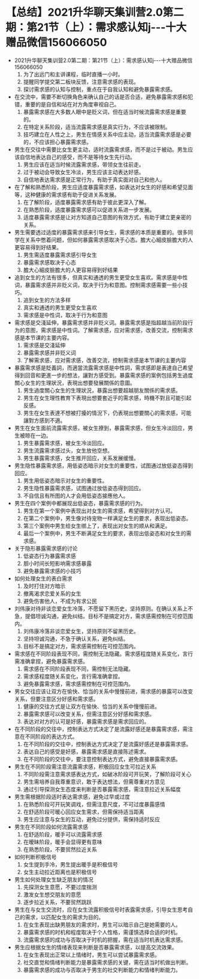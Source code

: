 # 【总结】2021升华聊天集训营2.0第二期：第21节（上）：需求感认知j---十大赠品微信156066050

-   2021升华聊天集训营2.0第二期：第21节（上）：需求感认知j---十大赠品微信156066050
    1.  为了出远门和主讲课程，临时直播一小时。
    2.  提醒同学提交第二板块反馈，注意需求感的表现。
    3.  探讨需求感的认知与控制，重点在于自我认知和避免暴露需求感。
-   在交流中，需要不断切换角色来确认自己的话是否合适，避免暴露需求感和犯错，重要的是自信和站在对方角度审视自己。
    1.  暴露需求感在大多数人眼中是贬义词，但在适当时候流露需求感是重要的。
    2.  在特定关系阶段，适当流露需求感是真实行为，不应该被限制。
    3.  技巧建立在人性之上，男生在情感关系中应主动，适当流露需求感是必要的，不应该担心暴露需求感。
-   男生在交往中需要比女生更主动，适时流露需求感，而不是过于被动。男生应该自信地表达自己的感受，而不是等待女生先行动。
    1.  男生应该在适当时候流露需求感，带领女生往前走。
    2.  过于被动会导致女生冷淡，男生应该主动表达好感。
    3.  自信地表达需求感是正常行为，有助于真实面对自己和他人。
-   在了解和熟悉阶段，男生应适度暴露需求感，如表达对女生的好感和希望见面等，这种健康的需求感有助于促进关系发展。
    1.  在了解阶段，适度暴露需求感有助于彼此更深入了解。
    2.  在熟悉阶段，适度暴露需求感可以促进关系进一步发展。
    3.  适度暴露需求感是让对方知道自己意图的有效方式，有助于建立更亲密的关系。
-   男生需要透过适度的暴露需求感来引导女生，需求感的本质是重要的。很多同学在关系中憋着问题，但如何暴露需求感取决于心态。膽大心細皮臉膽大的人更容易得到好结果。
    1.  男生需适度暴露需求感引导女生
    2.  暴露需求感取决于心态
    3.  膽大心細皮臉膽大的人更容易得到好结果
-   追到女生的方法有很多，但真实和通透的男生更受女生喜欢。需求感是中性词，暴露需求感并非贬义词，取决于行为和意图。控制需求感需要一些小技巧。
    1.  追到女生的方法多样
    2.  真实和通透的男生更受女生喜欢
    3.  需求感是中性词，取决于行为和意图
-   需求感是交淺延伸，暴露需求感并非贬义词。暴露需求感是指超越当前阶段行为的意图，需求感是中性词。了解需求感，应对需求感，改善交流，控制需求感是本节课的主要内容。
    1.  需求感是交淺延伸
    2.  暴露需求感并非贬义词
    3.  了解需求感，应对需求感，改善交流，控制需求感是本节课的主要内容
-   暴露需求感是貶義詞，而適當流露需求感是中性詞，需求感即是表達自己希望得到回音和更進一步的想法，讓對方感受到。暴露需求感的案例包括男生過度關心女生的生理狀況，表現出想要發展關係的意圖。
    1.  男生過度關心女生的生理狀況，暴露出想要超越朋友關係的需求感。
    2.  男生在女生理性教育下表現出想要套近乎的需求感，時機不對且可能引起反感。
    3.  男生在女生表達不想被打擾的情況下，仍表現出想要關心的需求感，可能讓對方感到不適。
-   男生在女生面前流露需求感，被女生撩到，暴露需求感，但女生冷淡回应，男生被晾在一边。
    1.  男生暴露需求感，被女生冷淡回应。
    2.  男生流露需求感过头，女生放他空想。
    3.  男生暴露需求感，女生推开回应，关系发展缓慢。
-   男生隐性暴露需求感，用低姿态暗示对女生的重要性，试图通过放低姿态得到回应。
    1.  男生用低姿态暗示对女生的重要性。
    2.  男生隐性暴露需求感，试图通过放低姿态得到回应。
    3.  不自信且有所图的人才会用低姿态接應他人。
-   男生在四个案例中都展现出低姿态，暴露需求感的行为。
    1.  男生在第一个案例中表现出对女生的需求感，希望得到对方认可。
    2.  在第二个案例中，男生像对待宠物一样满足女生的要求，表现出低姿态。
    3.  第三个案例中男生给女生绑上了，表现出对女生的顺从和满足。
    4.  最后一个案例中，男生不断满足女生的要求，表现出低姿态和对女生的需求感。
-   关于隐形暴露需求感的讨论
    1.  低姿态行为暴露需求感
    2.  胆小时间长短影响需求感暴露
    3.  避免暴露需求感的小技巧
-   如何处理女生的表白需求
    1.  及时打住对方暗示
    2.  撤离渴求恋爱关系的女生
    3.  避免伤害他人，不成为有求公民
-   刘伟康对待非谈恋爱女生冷落，不愿留下黑历史，坚持原则。在确认关系上不急，提倡坦诚沟通，避免纠结。目标不是搞定对方，需求感需控制在可控范围内。
    1.  刘伟康冷落非谈恋爱女生，坚持原则不留黑历史。
    2.  坚持坦诚沟通，不急于确认关系，避免纠结。
    3.  目标不是搞定对方，需求感需控制在可控范围内。
-   需求感在不同阶段表现不同，需控制无法隐藏。需求感程度随关系变化，言行需准确拿捏，避免暴露需求感。
    1.  需求感在不同阶段表现不同，需控制无法隐藏。
    2.  需求感程度随关系变化，言行需准确拿捏。
    3.  避免暴露需求感，需求感需控制在可控范围内。
-   男女交往应该让双方在愉快、恰当的关系中慢慢前进，需求感的暴露可以改变关系，但要注意区分好感和需求感。
    1.  健康的交往方式是让双方在愉快、恰当的关系中慢慢前进。
    2.  暴露需求感可以改变关系，但需注意区分好感和需求感。
    3.  表达对对方的认可是好感，暴露需求感是需求回应的。
-   在不同阶段的交往中，控制表达方式决定了是流露好感还是暴露需求感，需注意在不同阶段的表达方式。
    1.  在不同阶段的交往中，控制表达方式决定了是流露好感还是暴露需求感。
    2.  表达自己的感受是好感，暴露需求感是直接陈述需求。
    3.  在不同阶段的交往中，要注意控制表达方式，避免直接暴露需求感。
-   男生在不同阶段需注意流露需求感，积极回应女生可拉近关系
    1.  不同阶段需注意需求感表达方式，如破冰阶段可开玩笑，了解阶段可关心
    2.  男生需培养自我尊重意识，敢于表达想法，但需尊重对方意见
    3.  通过引导探测女生态度来判断是否暴露需求感，需注意拉近关系幅度
-   男生需根据阶段适时表达需求感，避免过早或过度
    1.  在熟悉阶段可开玩笑调戏，但需注意尺度，不可过度暴露感情
    2.  在舒适阶段可暖心回应女生需求，但需保持适当距离
    3.  男生应注意与女生的互动，避免过分提供，需保持适时反应
-   男生在不同阶段如何流露需求感
    1.  在舒适阶段，暖手可以流露需求感
    2.  在暧昧阶段，暖手会显得更有意味
    3.  在熟悉阶段，不要贸然拉近关系
-   如何判断积极信号
    1.  女生提到手冷，男生提出暖手是积极信号
    2.  女生主动拉近距离也是积极信号
-   男生如何处理女生缺乏朋友的情况
    1.  先探测女生意愿，不要过度揣测
    2.  激发女生想交朋友的意愿
    3.  逐步拉近关系，不要贸然跳跃
-   男生在与女生交流时，应在女生流露积极信号时表露需求感，引导女生思考自己的需求，以匹配女生的需求为目的。
    1.  在女生表现出缺男朋友的需求时，男生可以暗示自己是她需要的人。
    2.  暴露需求感的时机和程度取决于个人性格，需谨慎选择合适的时机。
    3.  流露需求感的成功与否取决于时机的把握，需在适当时机表达需求感。
-   男生应根据女生的情绪表现来判断是否暴露需求感，以提高交流效果。
    1.  在女生表现出正常以上情绪时，男生可以尝试暴露需求感。
    2.  社交直觉和情绪判断能力是暴露需求感的关键，需在适当时机做出判断。
    3.  暴露需求感的成功与否取决于男生的社交判断能力和情绪判断能力。